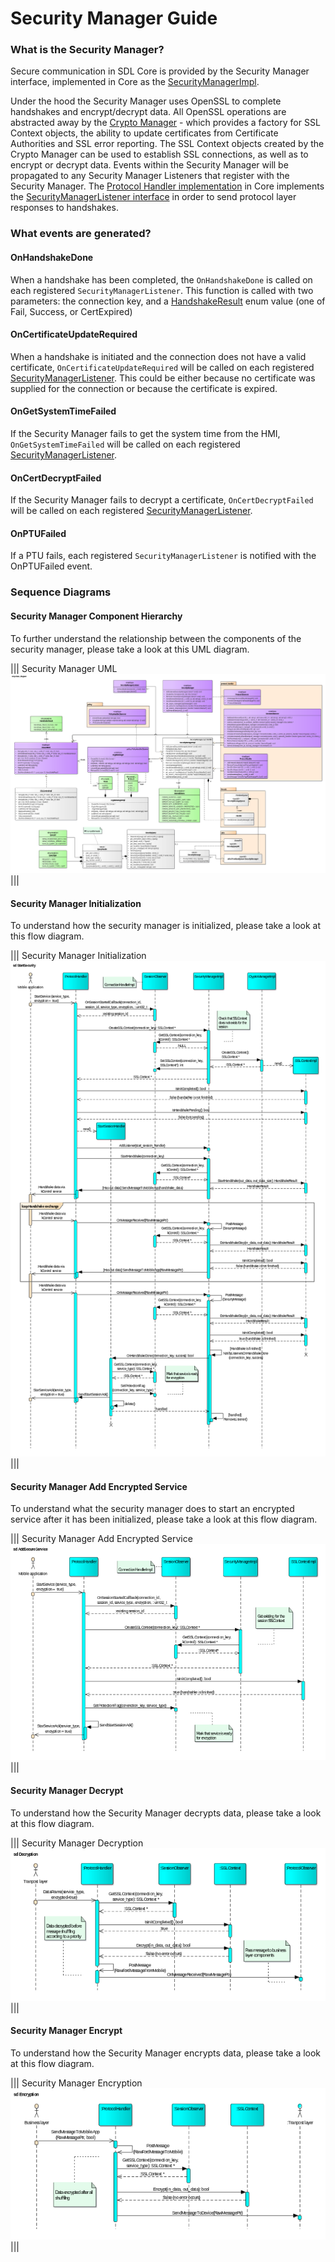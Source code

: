 # Security Manager Guide

### What is the Security Manager?

Secure communication in SDL Core is provided by the Security Manager interface, implemented in Core as the [SecurityManagerImpl](https://github.com/smartdevicelink/sdl_core/blob/master/src/components/security_manager/src/security_manager_impl.cc).

Under the hood the Security Manager uses OpenSSL to complete handshakes and encrypt/decrypt data. All OpenSSL operations are abstracted away by the [Crypto Manager](https://github.com/smartdevicelink/sdl_core/blob/master/src/components/security_manager/src/crypto_manager_impl.cc) - which provides a factory for SSL Context objects, the ability to update certificates from Certificate Authorities and SSL error reporting. The SSL Context objects created by the Crypto Manager can be used to establish SSL connections, as well as to encrypt or decrypt data. Events within the Security Manager will be propagated to any Security Manager Listeners that register with the Security Manager. The [Protocol Handler implementation](https://github.com/smartdevicelink/sdl_core/blob/master/src/components/protocol_handler/src/protocol_handler_impl.cc) in Core implements the [SecurityManagerListener interface](https://github.com/smartdevicelink/sdl_core/blob/master/src/components/include/security_manager/security_manager_listener.h) in order to send protocol layer responses to handshakes.

### What events are generated?

#### OnHandshakeDone

When a handshake has been completed, the `OnHandshakeDone` is called on each registered `SecurityManagerListener`. This function is called with two parameters: the connection key, and a [HandshakeResult](https://github.com/smartdevicelink/sdl_core/blob/master/src/components/include/security_manager/ssl_context.h#L68) enum value (one of Fail, Success, or CertExpired)

#### OnCertificateUpdateRequired

When a handshake is initiated and the connection does not have a valid certificate, `OnCertificateUpdateRequired` will be called on each registered [SecurityManagerListener](https://github.com/smartdevicelink/sdl_core/blob/master/src/components/include/security_manager/security_manager_listener.h). This could be either because no certificate was supplied for the connection or because the certificate is expired.

#### OnGetSystemTimeFailed

If the Security Manager fails to get the system time from the HMI, `OnGetSystemTimeFailed` will be called on each registered [SecurityManagerListener](https://github.com/smartdevicelink/sdl_core/blob/master/src/components/include/security_manager/security_manager_listener.h).

#### OnCertDecryptFailed

If the Security Manager fails to decrypt a certificate, `OnCertDecryptFailed` will be called on each registered [SecurityManagerListener](https://github.com/smartdevicelink/sdl_core/blob/master/src/components/include/security_manager/security_manager_listener.h).

#### OnPTUFailed

If a PTU fails, each registered `SecurityManagerListener` is notified with the OnPTUFailed event.

### Sequence Diagrams

#### Security Manager Component Hierarchy

To further understand the relationship between the components of the security manager, please take a look at this UML diagram.

|||
Security Manager UML
![TM](./assets/securitymanager_uml.png)
|||

#### Security Manager Initialization

To understand how the security manager is initialized, please take a look at this flow diagram.

|||
Security Manager Initialization
![TM](./assets/securitymanager_init.png)
|||

#### Security Manager Add Encrypted Service

To understand what the security manager does to start an encrypted service after it has been initialized, please take a look at this flow diagram.

|||
Security Manager Add Encrypted Service
![TM](./assets/securitymanager_init2.png)
|||

#### Security Manager Decrypt

To understand how the Security Manager decrypts data, please take a look at this flow diagram.

|||
Security Manager Decryption
![TM](./assets/securitymanager_decrypt.png)
|||

#### Security Manager Encrypt

To understand how the Security Manager encrypts data, please take a look at this flow diagram.

|||
Security Manager Encryption
![TM](./assets/securitymanager_encrypt.png)
|||
